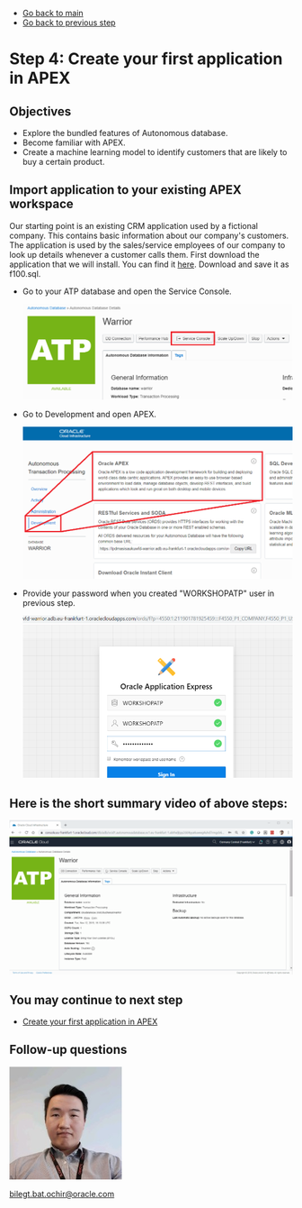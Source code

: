 - [Go back to main](/README.md)
- [Go back to previous step](/step4.md)

# Step 4: Create your first application in APEX
## Objectives
- Explore the bundled features of Autonomous database.
- Become familiar with APEX.
- Create a machine learning model to identify customers that are likely to buy a certain product.

## Import application to your existing APEX workspace

Our starting point is an existing CRM application used by a fictional company. This contains basic information about our company's customers. The application is used by the sales/service employees of our company to look up details whenever a customer calls them.
First download the application that we will install. You can find it [here](./files/f100.sql). Download and save it as f100.sql. 

- Go to your ATP database and open the Service Console.

  ![](./images/step4/1.apex.PNG)
  
- Go to Development and open APEX.
  
  ![](./images/step4/1.apex-cont1.PNG)
  
- Provide your password when you created "WORKSHOPATP" user in previous step.

  ![](./images/step4/1.apex-cont6.PNG)
  
  

## Here is the short summary video of above steps:

  ![](./images/step4/1.apex.gif)

## You may continue to next step 
- [Create your first application in APEX](step5.md)

## Follow-up questions

![](./images/bilegt.jpg)

[bilegt.bat.ochir@oracle.com](mailto:bilegt.bat.ochir@oracle.com)
